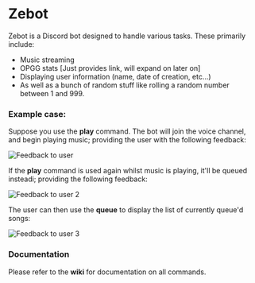 # Zebot

Zebot is a Discord bot designed to handle various tasks. These primarily include: 
* Music streaming 
* OPGG stats [Just provides link, will expand on later on] 
* Displaying user information (name, date of creation, etc...) 
* As well as a bunch of random stuff like rolling a random number between 1 and 999. 

### Example case:
Suppose you use the **play** command. The bot will join the voice channel, and begin playing music; providing the user with the following feedback: 

![Feedback to user](https://i.gyazo.com/23ff0e503e24e64bc27b9257f2ec638e.png)

If the **play** command is used again whilst music is playing, it'll be queued insteadi; providing the following feedback: 

![Feedback to user 2](https://i.gyazo.com/8f1c008dc095887593dd0fda2da694b6.png)

The user can then use the **queue** to display the list of currently queue'd songs: 

![Feedback to user 3](https://i.gyazo.com/68ce074c60a21c2a773fdffe4b3fcfb8.png)

### Documentation 
Please refer to the **wiki** for documentation on all commands.
